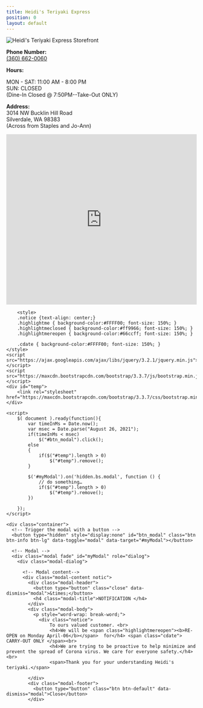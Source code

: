 ```yaml
---
title: Heidi's Teriyaki Express
position: 0
layout: default
---
```


![Heidi's Teriyaki Express Storefront](/uploads/storefront.jpg)

<p><b>Phone Number:</b> <br/><a href="360-662-0060">(360) 662-0060</a><br/></p>

<p><b>Hours:</b><br/>

MON - SAT: 11:00 AM - 8:00 PM<br/> 
SUN: CLOSED<br/> 
(Dine-In Closed @ 7:50PM--Take-Out ONLY)<br/>
<p/>
 
<p><b>Address:</b><br/>
3014 NW Bucklin Hill Road<br/>
Silverdale, WA 98383<br/>
(Across from Staples and Jo-Ann)<br/>
</p>

<iframe src="https://www.google.com/maps/embed?pb=!1m18!1m12!1m3!1d2687.707223349842!2d-122.69196668436793!3d47.65125597918769!2m3!1f0!2f0!3f0!3m2!1i1024!2i768!4f13.1!3m3!1m2!1s0x54903a9432099a4b%3A0x88500a0880d8fef4!2sHeidi\+Teriyaki\+Express!5e0!3m2!1sen!2sus!4v1469594514828" height="450" width="100%" frameborder="0" style="border:0" allowfullscreen></iframe> 
 
		<style>
		.notice {text-align: center;}
		.highlightme { background-color:#FFFF00; font-size: 150%; }
		.highlightmeclosed { background-color:#ff9966; font-size: 150%; }
		.highlightmereopen { background-color:#66ccff; font-size: 150%; }
		
		.cdate { background-color:#FFFF00; font-size: 150%; }
	</style>
	<script src="https://ajax.googleapis.com/ajax/libs/jquery/3.2.1/jquery.min.js"></script>
	<script src="https://maxcdn.bootstrapcdn.com/bootstrap/3.3.7/js/bootstrap.min.js"></script>
	<div id="temp">
		<link rel="stylesheet" href="https://maxcdn.bootstrapcdn.com/bootstrap/3.3.7/css/bootstrap.min.css">
	</div>
	
	<script>
		$( document ).ready(function(){
			var timeInMs = Date.now();			
			var msec = Date.parse("August 26, 2021");
			if(timeInMs < msec)
				$("#btn_modal").click();
			else
			{
				if($("#temp").length > 0)
					$("#temp").remove();
			}
			
			$('#myModal').on('hidden.bs.modal', function () {
				// do something…
				if($("#temp").length > 0)
					$("#temp").remove();
			})			
			
		});
	</script>	
	
	<div class="container">	
	  <!-- Trigger the modal with a button -->
	  <button type="hidden" style="display:none" id="btn_modal" class="btn btn-info btn-lg" data-toggle="modal" data-target="#myModal"></button>

	  <!-- Modal -->
	  <div class="modal fade" id="myModal" role="dialog">
		<div class="modal-dialog">
		
		  <!-- Modal content-->
		  <div class="modal-content notic">
			<div class="modal-header">
			  <button type="button" class="close" data-dismiss="modal">&times;</button>
			  <h4 class="modal-title">NOTIFICATION </h4>
			</div>
			<div class="modal-body">
			  <p style="word-wrap: break-word;">
				<div class="notice">
					To ours valued customer. <br>
					<h4>We will be <span class="highlightmereopen"><b>RE-OPEN on Monday April-06</b></span>  for</h4> <span class="cdate"> CARRY-OUT ONLY </span><br>
					<h4>We are trying to be proactive to help minimize and prevent the spread of Corona virus. We care for everyone safety.</h4><br>
					<span>Thank you for your understanding Heidi's teriyaki.</span>

			</div> 
			<div class="modal-footer">
			  <button type="button" class="btn btn-default" data-dismiss="modal">Close</button>  
			</div>
		

